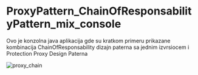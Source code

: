# ProxyPattern_ChainOfResponsabilityPattern_mix_console
Ovo je konzolna java aplikacija gde su kratkom primeru prikazane kombinacija  ChainOfResponsability dizajn paterna sa jednim izvrsiocem i Protection Proxy Design Paterna

![proxy_chain](https://user-images.githubusercontent.com/32270127/33742176-6c36774c-dba7-11e7-8c61-ef637f619bf4.png)

